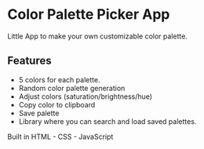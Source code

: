 # Color Palette Picker App

Little App to make your own customizable color palette.

## Features
* 5 colors for each palette.
* Random color palette generation
* Adjust colors (saturation/brightness/hue)
* Copy color to clipboard
* Save palette
* Library where you can search and load saved palettes.

Built in HTML - CSS - JavaScript
